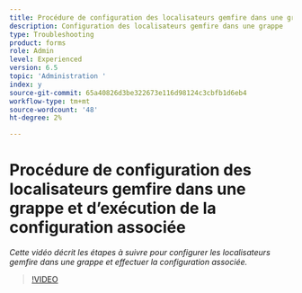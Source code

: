 ```yaml
---
title: Procédure de configuration des localisateurs gemfire dans une grappe et d’exécution de la configuration associée
description: Configuration des localisateurs gemfire dans une grappe
type: Troubleshooting
product: forms
role: Admin
level: Experienced
version: 6.5
topic: 'Administration '
index: y
source-git-commit: 65a40826d3be322673e116d98124c3cbfb1d6eb4
workflow-type: tm+mt
source-wordcount: '48'
ht-degree: 2%

---
```



# Procédure de configuration des localisateurs gemfire dans une grappe et d’exécution de la configuration associée

*Cette vidéo décrit les étapes à suivre pour configurer les localisateurs gemfire dans une grappe et effectuer la configuration associée.*

>[!VIDEO](https://video.tv.adobe.com/v/335544?quality=9&learn=on)
